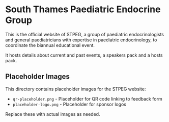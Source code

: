 # South Thames Paediatric Endocrine Group

This is the official website of STPEG, a group of paediatric endocrinologists and general paediatricians with expertise in paediatric endocrinology, to coordinate the biannual educational event.

It hosts details about current and past events, a speakers pack and a hosts pack.

## Placeholder Images

This directory contains placeholder images for the STPEG website:

- `qr-placeholder.png` - Placeholder for QR code linking to feedback form
- `placeholder-logo.png` - Placeholder for sponsor logos

Replace these with actual images as needed.
